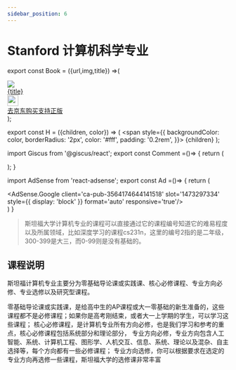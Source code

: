 ```yaml
---
sidebar_position: 6
---
```


# Stanford 计算机科学专业

export const Book = ({url,img,title}) =>(
<div class="bookitem">
  <a href={url} target="_blank" class="book-content">
    <div class="book-img">
      <img src={img} />
    </div>
    <div class="book-detail">
      <div class="book-title">{title}</div>
      <div class="boook-desc">
        <img width="25" height="25" src="https://hackweek-1251009918.cos.ap-shanghai.myqcloud.com/hackway/cs/jd.svg" />
        <div class="book-jd">去京东购买支持正版</div>
      </div>
    </div>
  </a>
  </div> 
);

export const H = ({children, color}) => (
  <span
    style={{
      backgroundColor: color,
      borderRadius: '2px',
      color: '#fff',
      padding: '0.2rem',
    }}>
    {children}
  </span>
);

import Giscus from '@giscus/react';
export const Comment =()=> {
  return (
   <div className="comments-container">
      <Giscus
        src="https://giscus.app/client.js"
        id="comments"
        repo="lidongyx/hackwaydoc"
        repoId="R_kgDOHUMOyA"
        category="Announcements"
        categoryId="DIC_kwDOHUMOyM4CPCtD"
        mapping="title"
        reactionsEnabled="1"
        emitMetadata="0"
        inputPosition="top"
        theme="light"
        lang="zh-CN"
        crossorigin="anonymous"
      />
    </div>
  );
}

import AdSense from 'react-adsense';
export const Ad =()=> {
  return (
    <div className="ad-container">
      <AdSense.Google
        client='ca-pub-3564174644141518'
        slot='1473297334'
        style={{ display: 'block' }}
        format='auto'
        responsive='true'/>
    </div>
  )
}

>斯坦福大学计算机专业的课程可以直接通过它的课程编号知道它的难易程度以及所属领域，比如深度学习的课程cs231n，这里的编号2指的是二年级，300-399是大三，而0-99则是没有基础的。

## 课程说明
斯坦福计算机专业主要分为零基础导论课或实践课、核心必修课程、专业方向必修、专业选修以及研究型课程。

零基础导论课或实践课，是给高中生的AP课程或大一零基础的新生准备的，这些课程都不是必修课程；如果你是高考刚结束，或者大一上学期的学生，可以学习这些课程；
核心必修课程，是计算机专业所有方向必修，也是我们学习和参考的重点，核心必修课程包括系统部分和理论部分，
专业方向必修，专业方向包含人工智能、系统、计算机工程、图形学、人机交互、信息、系统、理论以及混杂、自主选择等，每个方向都有一些必修课程；
专业方向选修，你可以根据要求在选定的专业方向再选修一些课程，斯坦福大学的选修课非常丰富





<Comment></Comment>


